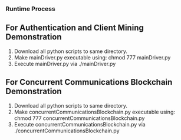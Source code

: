 
### Runtime Process

## For Authentication and Client Mining Demonstration
1. Download all python scripts to same directory.
2. Make mainDriver.py executable using: chmod 777 mainDriver.py
3. Execute mainDriver.py via ./mainDriver.py

## For Concurrent Communications Blockchain Demonstration
1. Download all python scripts to same directory.
2. Make concurrentCommunicationsBlockchain.py executable using: chmod 777 concurrentCommunicationsBlockchain.py
3. Execute concurrentCommunicationsBlockchain.py via ./concurrentCommunicationsBlockchain.py
